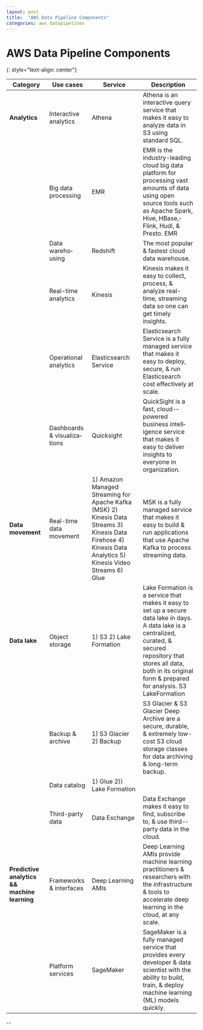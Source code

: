 ```yaml
---
layout: post
title:  "AWS Data Pipeline Components"
categories: aws_datapipelines
---
```


# AWS Data Pipeline Components
{: style="text-align: center"}

| Category | Use cases | Service | Descri­ption |
| --- | --- | --- | --- |
| **Analytics** | Intera­ctive analytics | Athena | Athena is an intera­ctive query service that makes it easy to analyze data in S3 using standard SQL. 
| | Big data processing | EMR | EMR is the indust­ry-­leading cloud big data platform for processing vast amounts of data using open source tools such as Apache Spark, Hive, HBase,­Flink, Hudi, & Presto. EMR
| | Data wareho­using | Redshift | The most popular & fastest cloud data warehouse. |
| |	Real-time analytics |Kinesis | Kinesis makes it easy to collect, process, & analyze real-time, streaming data so one can get timely insights. |
| | Operat­ional analytics | Elasti­csearch Service | Elasti­csearch Service is a fully managed service that makes it easy to deploy, secure, & run Elasti­csearch cost effect­ively at scale.|
| | Dashboards & visual­iza­tions |Quicksight | QuickSight is a fast, cloud-­powered business intell­igence service that makes it easy to deliver insights to everyone in organi­zation. |
| **Data movement** | Real-time data movement | 1) Amazon Managed Streaming for Apache Kafka (MSK) 2) Kinesis Data Streams 3) Kinesis Data Firehose 4) Kinesis Data Analytics 5) Kinesis Video Streams 6) Glue | MSK is a fully managed service that makes it easy to build & run applic­ations that use Apache Kafka to process streaming data. | 
| **Data lake** | Object storage | 1) S3 2) Lake Formation | Lake Formation is a service that makes it easy to set up a secure data lake in days. A data lake is a centra­lized, curated, & secured repository that stores all data, both in its original form & prepared for analysis. S3 LakeFo­rmation |	
| | Backup & archive | 1) S3 Glacier 2) Backup | S3 Glacier & S3 Glacier Deep Archive are a secure, durable, & extremely low-cost S3 cloud storage classes for data archiving & long-term backup.|
| | Data catalog | 1) Glue 2)) Lake Formation |
| | Third-­party data | Data Exchange | Data Exchange makes it easy to find, subscribe to, & use third-­party data in the cloud. |
| **Predictive analytics && machine learning** | Frameworks & interfaces | Deep Learning AMIs | Deep Learning AMIs provide machine learning practi­tioners & resear­chers with the infras­tru­cture & tools to accelerate deep learning in the cloud, at any scale.| 
| | Platform services |SageMaker | SageMaker is a fully managed service that provides every developer & data scientist with the ability to build, train, & deploy machine learning (ML) models quickly.|

--